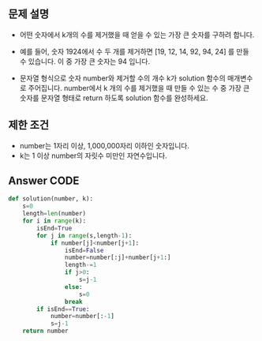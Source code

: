 ## 문제 설명
- 어떤 숫자에서 k개의 수를 제거했을 때 얻을 수 있는 가장 큰 숫자를 구하려 합니다.

- 예를 들어, 숫자 1924에서 수 두 개를 제거하면 [19, 12, 14, 92, 94, 24] 를 만들 수 있습니다. 이 중 가장 큰 숫자는 94 입니다.

- 문자열 형식으로 숫자 number와 제거할 수의 개수 k가 solution 함수의 매개변수로 주어집니다. number에서 k 개의 수를 제거했을 때 만들 수 있는 수 중 가장 큰 숫자를 문자열 형태로 return 하도록 solution 함수를 완성하세요.

## 제한 조건
- number는 1자리 이상, 1,000,000자리 이하인 숫자입니다.
- k는 1 이상 number의 자릿수 미만인 자연수입니다.

## Answer CODE

```python
def solution(number, k):
    s=0
    length=len(number)
    for i in range(k):
        isEnd=True
        for j in range(s,length-1):
            if number[j]<number[j+1]:
                isEnd=False
                number=number[:j]+number[j+1:]
                length-=1
                if j>0:
                    s=j-1
                else:
                    s=0
                break
        if isEnd==True:
            number=number[:-1]
            s=j-1
    return number
```
